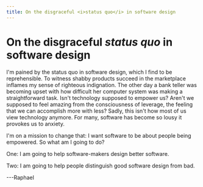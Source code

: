 ```yaml
---
title: On the disgraceful <i>status quo</i> in software design
---
```


# On the disgraceful _status quo_ in software design

I'm pained by the status quo in software design, which I find to be reprehensible. To witness shabby products succeed in the marketplace inflames my sense of righteous indignation. The other day a bank teller was becoming upset with how difficult her computer system was making a straightforward task. Isn't technology supposed to empower us? Aren't we supposed to feel amazing from the consciousness of leverage, the feeling that we can accomplish more with less? Sadly, this isn't how most of us view technology anymore. For many, software has become so lousy it provokes us to anxiety.

I'm on a mission to change that: I want software to be about people being empowered. So what am I going to do?

One:
I am going to help software-makers design better software.

Two:
I am going to help people distinguish good software design from bad.

---Raphael